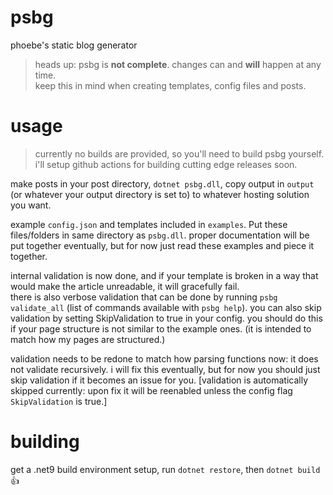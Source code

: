 # psbg
phoebe's static blog generator
> heads up: psbg is **not complete**. changes can and **will** happen at any time.  
> keep this in mind when creating templates, config files and posts.  

# usage
> currently no builds are provided, so you'll need to build psbg yourself. i'll setup github actions for building cutting edge releases soon.
>
make posts in your post directory, `dotnet psbg.dll`, copy output in `output` (or whatever your output directory is set to) to whatever hosting solution you want.  

example `config.json` and templates included in `examples`. Put these files/folders in same directory as `psbg.dll`. proper documentation will be put together eventually, but for now just read these examples and piece it together.   

internal validation is now done, and if your template is broken in a way that would make the article unreadable, it will gracefully fail.  
there is also verbose validation that can be done by running `psbg validate_all` (list of commands available with `psbg help`). you can also skip validation by setting SkipValidation to true in your config. you should do this if your page structure is not similar to the example ones. (it is intended to match how my pages are structured.)  

validation needs to be redone to match how parsing functions now: it does not validate recursively. i will fix this eventually, but for now you should just skip validation if it becomes an issue for you. [validation is automatically skipped currently: upon fix it will be reenabled unless the config flag `SkipValidation` is true.]
&nbsp;  
# building
get a .net9 build environment setup, run `dotnet restore`, then `dotnet build` :thumbsup: